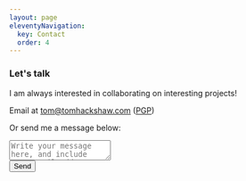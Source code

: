 ```yaml
---
layout: page
eleventyNavigation:
  key: Contact
  order: 4
---
```


<h3>Let's talk</h3>

I am always interested in collaborating on interesting projects!

Email at [tom@tomhackshaw.com](mailto:tom@tomhackshaw.com) ([PGP](https://tom.so/media/pubkey.txt))

Or send me a message below:

<form class="contactform" action="https://formsubmit.io/send/7078d347-1e36-4e2f-9e0d-ab9e17eed096" method="POST">
    <input name="_redirect" type="hidden" value="https://tom.so/message/">
    <textarea name="comment" id="comment" class="input-clean" placeholder="Write your message here, and include your email address for a response"></textarea>
    <input name="_formsubmit_id" type="text" style="display:none">
        <div class="contactsend">
        <input type="submit" value="Send" class="send button">
        </div>
</form>
